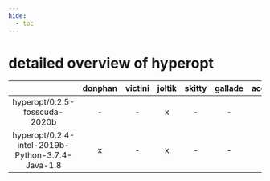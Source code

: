 ```yaml
---
hide:
  - toc
---
```


detailed overview of hyperopt
=============================

| |donphan|victini|joltik|skitty|gallade|accelgor|swalot|doduo|
| :---: | :---: | :---: | :---: | :---: | :---: | :---: | :---: | :---: |
|hyperopt/0.2.5-fosscuda-2020b|-|-|x|-|-|-|-|-|
|hyperopt/0.2.4-intel-2019b-Python-3.7.4-Java-1.8|x|-|x|-|-|-|-|x|
